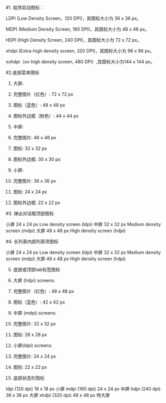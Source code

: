 #1. 程序启动图标：

LDPI (Low Density Screen，120 DPI)，其图标大小为 36 x 36 px。

MDPI (Medium Density Screen, 160 DPI)，其图标大小为 48 x 48 px。

HDPI (High Density Screen, 240 DPI)，其图标大小为 72 x 72 px。

xhdpi (Extra-high density screen, 320 DPI)，其图标大小为 96 x 96 px。

xxhdpi（xx-high density screen, 480 DPI）,其图标大小为144 x 144 px。

#2.底部菜单图标

1. 大屏:
1. 完整图片（红色）: 72 x 72 px
2. 图标（蓝色）: 48 x 48 px
3. 图标外边框（粉色）: 44 x 44 px

1. 中屏:
1. 完整图片: 48 x 48 px
2. 图标: 32 x 32 px
3. 图标外边框: 30 x 30 px

1. 小屏:
1. 完整图片: 36 x 36 px
2. 图标: 24 x 24 px
3. 图标外边框: 22 x 22 px

#3. 弹出对话框顶部图标

小屏 24 x 24 px Low density screen (ldpi)
中屏 32 x 32 px Medium density screen (mdpi)
大屏 48 x 48 px High density screen (hdpi)

#4. 长列表内部列表项图标

小屏 24 x 24 px Low density screen (ldpi)
中屏 32 x 32 px Medium density screen (mdpi)
大屏 48 x 48 px High density screen (hdpi)

5. 底部或顶部tab标签图标

1. 大屏 (hdpi) screens:
1. 完整图片（红色）: 48 x 48 px
2. 图标（蓝色）: 42 x 42 px

1. 中屏 (mdpi) screens:
1. 完整图片: 32 x 32 px
2. 图标: 28 x 28 px

1. 小屏(ldpi) screens:
1. 完整图片: 24 x 24 px
2. 图标: 22 x 22 px
 

6. 底部状态栏图标

ldpi (120 dpi) 18 x 18 px 小屏
mdpi (160 dpi) 24 x 24 px 中屏
hdpi (240 dpi) 36 x 36 px 大屏
xhdpi (320 dpi) 48 x 48 px 特大屏
